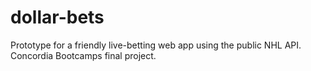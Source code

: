 # dollar-bets
Prototype for a friendly live-betting web app using the public NHL API. Concordia Bootcamps final project.

